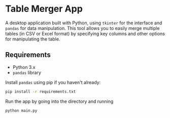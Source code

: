 # Table Merger App

A desktop application built with Python, using `tkinter` for the interface and `pandas` for data manipulation. This tool allows you to easily merge multiple tables (in CSV or Excel format) by specifying key columns and other options for manipulating the table.

## Requirements

- Python 3.x
- `pandas` library

Install `pandas` using pip if you haven't already:
```bash
pip install -r requirements.txt
```

Run the app by going into the directory and running
```bash
python main.py
```